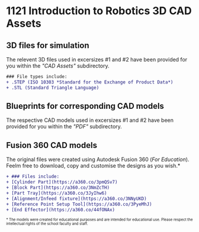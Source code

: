 # 1121 Introduction to Robotics 3D CAD Assets
## 3D files for simulation
The relevent 3D files used in excersizes #1 and #2 have been provided for you within the *"CAD Assets"* subdirectory.

```diff
### File types include:
+ .STEP (ISO 10303 *Standard for the Exchange of Product Data*)
+ .STL (Standard Triangle Language)
```

## Blueprints for corresponding CAD models
The respective CAD models used in excersizes #1 and #2 have been provided for you within the *"PDF"* subdirectory.

## Fusion 360 CAD models
The original files were created using Autodesk Fusion 360 (*For Education*). Feelm free to download, copy and customise the designs as you wish.*


```diff
+ ### Files include:
+ [Cylinder Part](https://a360.co/3pmQSv7)
+ [Block Part](https://a360.co/3NmZcTH)
+ [Part Tray](https://a360.co/3JyIhw6)
+ [Alignment/Infeed fixture](https://a360.co/3NNyUKD)
+ [Reference Point Setup Tool](https://a360.co/3PyeMhJ)
+ [End Effector](https://a360.co/44fONAx)
```

<sup><sub>* The models were created for educational purposes and are intended for educational use. Please respect the intellectual rights of the school faculty and staff.</sub></sup>